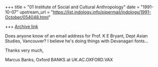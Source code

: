 +++
title = "01 Institute of Social and Cultural Anthropology"
date = "1991-10-07"
upstream_url = "https://list.indology.info/pipermail/indology/1991-October/054048.html"

+++
[Archive link](https://list.indology.info/pipermail/indology/1991-October/054048.html)


Does anyone know of an email address for Prof. K E Bryant, Dept Asian
Studies, Vancouver?  I believe he's doing things with Devanagari fonts...

Thanks very much,

Marcus Banks, Oxford
BANKS at UK.AC.OXFORD.VAX




